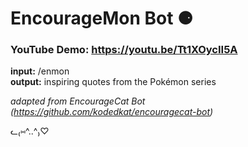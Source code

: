 # EncourageMon Bot ⚈

### **YouTube Demo:** https://youtu.be/Tt1XOycII5A

**input:** /enmon  
**output:** inspiring quotes from the Pokémon series

*adapted from EncourageCat Bot (https://github.com/kodedkat/encouragecat-bot)*

ᓚ₍⑅^..^₎♡
